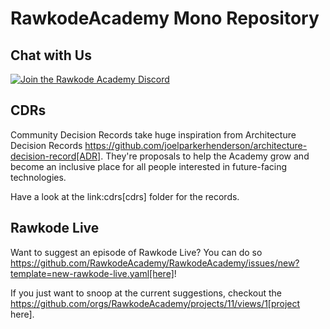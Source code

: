 # RawkodeAcademy Mono Repository

## Chat with Us

[![Join the Rawkode Academy Discord](https://dcbadge.limes.pink/api/server/ErVgHCN)](https://rawkode.chat)

## CDRs

Community Decision Records take huge inspiration from Architecture Decision Records https://github.com/joelparkerhenderson/architecture-decision-record[ADR]. They're proposals to help the Academy grow and become an inclusive place for all people interested in future-facing technologies.

Have a look at the link:cdrs[cdrs] folder for the records.

## Rawkode Live

Want to suggest an episode of Rawkode Live? You can do so https://github.com/RawkodeAcademy/RawkodeAcademy/issues/new?template=new-rawkode-live.yaml[here]!

If you just want to snoop at the current suggestions, checkout the https://github.com/orgs/RawkodeAcademy/projects/11/views/1[project here].
